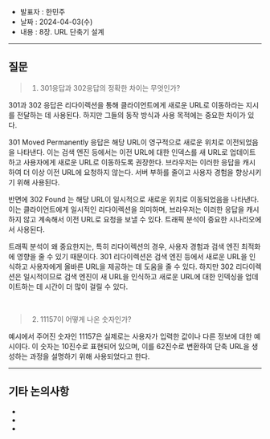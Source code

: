 - 발표자 : 한민주
- 날짜 : 2024-04-03(수)
- 내용 : 8장. URL 단축기 설계

---
## 질문
> 1. 301응답과 302응답의 정확한 차이는 무엇인가?

301과 302 응답은 리다이렉션을 통해 클라이언트에게 새로운 URL로 이동하라는 지시를 전달하는 데 사용된다. 하지만 그들의 동작 방식과 사용 목적에는 중요한 차이가 있다.

301 Moved Permanently 응답은 해당 URL이 영구적으로 새로운 위치로 이전되었음을 나타낸다. 이는 검색 엔진 등에서는 이전 URL에 대한 인덱스를 새 URL로 업데이트하고 사용자에게 새로운 URL로 이동하도록 권장한다. 브라우저는 이러한 응답을 캐시하여 더 이상 이전 URL에 요청하지 않는다. 서버 부하를 줄이고 사용자 경험을 향상시키기 위해 사용된다.

반면에 302 Found 는 해당 URL이 일시적으로 새로운 위치로 이동되었음을 나타낸다. 이는 클라이언트에게 일시적인 리다이렉션을 의미하며, 브라우저는 이러한 응답을 캐시하지 않고 계속해서 이전 URL로 요청을 보낼 수 있다. 트래픽 분석이 중요한 시나리오에서 사용된다.

트래픽 분석이 왜 중요한지는, 특히 리다이렉션의 경우, 사용자 경험과 검색 엔진 최적화에 영향을 줄 수 있기 때문이다. 301 리다이렉션은 검색 엔진 등에서 새로운 URL을 인식하고 사용자에게 올바른 URL을 제공하는 데 도움을 줄 수 있다. 하지만 302 리다이렉션은 일시적이므로 검색 엔진이 새 URL을 인식하고 새로운 URL에 대한 인덱싱을 업데이트하는 데 시간이 더 많이 걸릴 수 있다.

<br>

> 2. 11157이 어떻게 나온 숫자인가?

예시에서 주어진 숫자인 11157은 실제로는 사용자가 입력한 값이나 다른 정보에 대한 예시이다. 이 숫자는 10진수로 표현되어 있으며, 이를 62진수로 변환하여 단축 URL을 생성하는 과정을 설명하기 위해 사용되었다고 한다.
<br>



---
## 기타 논의사항

-
-
-
